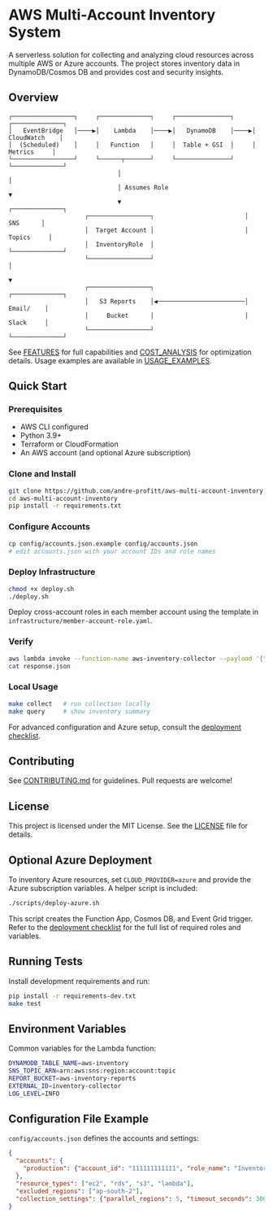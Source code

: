 # AWS Multi-Account Inventory System

A serverless solution for collecting and analyzing cloud resources across multiple AWS or Azure accounts. The project stores inventory data in DynamoDB/Cosmos DB and provides cost and security insights.

## Overview

```
┌─────────────────┐     ┌──────────────┐     ┌───────────────┐     ┌──────────────┐
│   EventBridge   │────▶│    Lambda    │────▶│   DynamoDB    │────▶│ CloudWatch    │
│  (Scheduled)    │     │   Function   │     │  Table + GSI  │     │   Metrics     │
└─────────────────┘     └──────┬───────┘     └───────────────┘     └──────────────┘
                              │                                          │
                              │ Assumes Role                              ▼
                              ▼                                   ┌──────────────┐
                     ┌─────────────────┐                         │     SNS      │
                     │  Target Account │                         │   Topics     │
                     │  InventoryRole  │                         └──────────────┘
                     └─────────────────┘                                   │
                                                                          ▼
                     ┌─────────────────┐                         ┌──────────────┐
                     │   S3 Reports    │◀────────────────────────│    Email/    │
                     │     Bucket      │                         │    Slack     │
                     └─────────────────┘                         └──────────────┘
```

See [FEATURES](docs/FEATURES.md) for full capabilities and [COST_ANALYSIS](docs/COST_ANALYSIS.md) for optimization details. Usage examples are available in [USAGE_EXAMPLES](docs/USAGE_EXAMPLES.md).

## Quick Start

### Prerequisites
- AWS CLI configured
- Python 3.9+
- Terraform or CloudFormation
- An AWS account (and optional Azure subscription)

### Clone and Install
```bash
git clone https://github.com/andre-profitt/aws-multi-account-inventory.git
cd aws-multi-account-inventory
pip install -r requirements.txt
```

### Configure Accounts
```bash
cp config/accounts.json.example config/accounts.json
# edit accounts.json with your account IDs and role names
```

### Deploy Infrastructure
```bash
chmod +x deploy.sh
./deploy.sh
```
Deploy cross-account roles in each member account using the template in `infrastructure/member-account-role.yaml`.

### Verify
```bash
aws lambda invoke --function-name aws-inventory-collector --payload '{"action": "collect"}' response.json
cat response.json
```

### Local Usage
```bash
make collect   # run collection locally
make query     # show inventory summary
```

For advanced configuration and Azure setup, consult the [deployment checklist](docs/DEPLOYMENT_CHECKLIST.md).

## Contributing
See [CONTRIBUTING.md](CONTRIBUTING.md) for guidelines. Pull requests are welcome!

## License

This project is licensed under the MIT License. See the [LICENSE](LICENSE) file for details.

## Optional Azure Deployment
To inventory Azure resources, set `CLOUD_PROVIDER=azure` and provide the Azure subscription variables. A helper script is included:
```bash
./scripts/deploy-azure.sh
```
This script creates the Function App, Cosmos DB, and Event Grid trigger. Refer to the [deployment checklist](docs/DEPLOYMENT_CHECKLIST.md) for the full list of required roles and variables.

## Running Tests
Install development requirements and run:
```bash
pip install -r requirements-dev.txt
make test
```


## Environment Variables
Common variables for the Lambda function:
```bash
DYNAMODB_TABLE_NAME=aws-inventory
SNS_TOPIC_ARN=arn:aws:sns:region:account:topic
REPORT_BUCKET=aws-inventory-reports
EXTERNAL_ID=inventory-collector
LOG_LEVEL=INFO
```

## Configuration File Example
`config/accounts.json` defines the accounts and settings:
```json
{
  "accounts": {
    "production": {"account_id": "111111111111", "role_name": "InventoryRole"}
  },
  "resource_types": ["ec2", "rds", "s3", "lambda"],
  "excluded_regions": ["ap-south-2"],
  "collection_settings": {"parallel_regions": 5, "timeout_seconds": 300}
}
```
